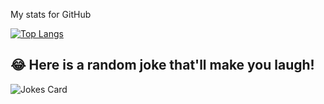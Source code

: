 
<p> My stats for GitHub </p>

[![Top Langs](https://github-readme-stats.vercel.app/api/top-langs/?username=amandyam&layout=compact&theme=vision-friendly-dark)](https://github.com/anuraghazra/github-readme-stats)


## 😂 Here is a random joke that'll make you laugh!
![Jokes Card](https://readme-jokes.vercel.app/api)
